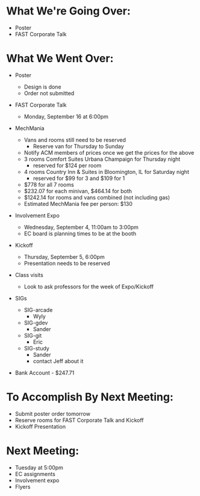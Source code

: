 # What We're Going Over:- Poster- FAST Corporate Talk# What We Went Over:  - Poster	- Design is done	- Order not submitted- FAST Corporate Talk	- Monday, September 16 at 6:00pm- MechMania	- Vans and rooms still need to be reserved		- Reserve van for Thursday to Sunday	- Notify ACM members of prices once we get the prices for the above	- 3 rooms Comfort Suites Urbana Champaign for Thursday night		- reserved for $124 per room	- 4 rooms Country Inn & Suites in Bloomington, IL for Saturday night		- reserved for $99 for 3 and $109 for 1	- $778 for all 7 rooms	- $232.07 for each minivan, $464.14 for both	- $1242.14 for rooms and vans combined (not including gas)	- Estimated MechMania fee per person: $130- Involvement Expo	- Wednesday, September 4, 11:00am to 3:00pm	- EC board is planning times to be at the booth- Kickoff	- Thursday, September 5, 6:00pm	- Presentation needs to be reserved- Class visits	- Look to ask professors for the week of Expo/Kickoff- SIGs	- SIG-arcade		- Wyly	- SIG-gdev		- Sander	- SIG-git		- Eric	- SIG-study		- Sander		- contact Jeff about it- Bank Account - $247.71# To Accomplish By Next Meeting:  - Submit poster order tomorrow- Reserve rooms for FAST Corporate Talk and Kickoff- Kickoff Presentation# Next Meeting:- Tuesday at 5:00pm- EC assignments- Involvement expo- Flyers